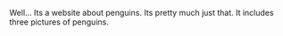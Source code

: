 Well...
Its a website about penguins.
Its pretty much just that.
It includes three pictures of penguins.
